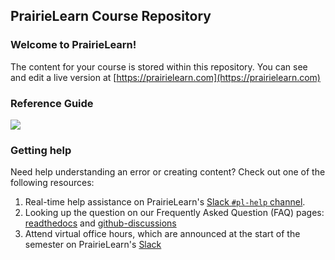 ## PrairieLearn Course Repository

### Welcome to PrairieLearn! 

The content for your course is stored within this repository.
You can see and edit a live version at [https://prairielearn.com](https://prairielearn.com)

### Reference Guide

[![](https://coatless.github.io/pl-cheatsheets/pngs/pl-authoring-cheatsheet-overview.png)](https://coatless.github.io/pl-cheatsheets/pdfs/prairielearn-authoring-cheatsheet.pdf)

### Getting help

Need help understanding an error or creating content? Check out one of the following resources:

1. Real-time help assistance on PrairieLearn's [Slack `#pl-help` channel](https://prairielearn.com/slack).
1. Looking up the question on our Frequently Asked Question (FAQ) pages: [readthedocs](https://prairielearn.readthedocs.io/en/latest/faq/) and [github-discussions](https://github.com/PrairieLearn/PrairieLearn/discussions/categories/q-a)
1. Attend virtual office hours, which are announced at the start of the
   semester on PrairieLearn's [Slack](https://prairielearn.com/slack)